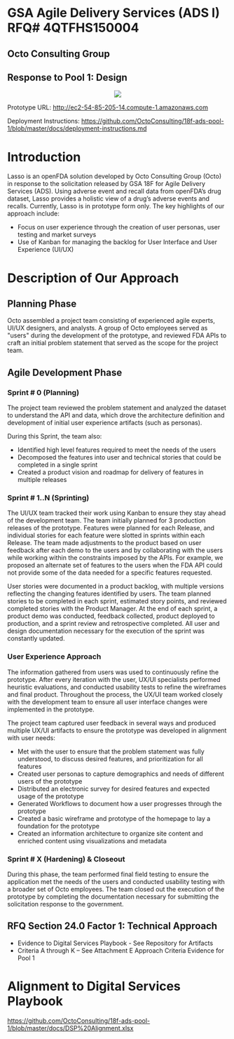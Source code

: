 # GSA Agile Delivery Services (ADS I) RFQ# 4QTFHS150004 #
## Octo Consulting Group ##
## Response to Pool 1: Design ##

<p align="center">
  <img src="https://github.com/OctoConsulting/18f-ads-pool-1/blob/master/assets/images/lasso_logo.png?raw=true">
</p>

Prototype URL:
<http://ec2-54-85-205-14.compute-1.amazonaws.com>

Deployment Instructions:
<https://github.com/OctoConsulting/18f-ads-pool-1/blob/master/docs/deployment-instructions.md>

# Introduction #
Lasso is an openFDA solution developed by Octo Consulting Group (Octo) in response to the solicitation released by GSA 18F for Agile Delivery Services (ADS). Using adverse event and recall data from openFDA’s drug dataset, Lasso provides a holistic view of a drug’s adverse events and recalls. Currently, Lasso is in prototype form only. The key highlights of our approach include:
*   Focus on user experience through the creation of user personas, user testing and market surveys
*   Use of Kanban for managing the backlog for User Interface and User Experience (UI/UX)

# Description of Our Approach #
## Planning Phase ##
Octo assembled a project team consisting of experienced agile experts, UI/UX designers, and analysts. A group of Octo employees served as "users" during the development of the prototype, and reviewed FDA APIs to craft an initial problem statement that served as the scope for the project team.

## Agile Development Phase ##
### Sprint # 0 (Planning) ###
The project team reviewed the problem statement and analyzed the dataset to understand the API and data, which drove the architecture definition and development of initial user experience artifacts (such as personas).

During this Sprint, the team also:
*   Identified high level features required to meet the needs of the users
*   Decomposed the features into user and technical stories that could be completed in a single sprint
*   Created a product vision and roadmap for delivery of features in multiple releases

### Sprint # 1..N (Sprinting) ###
The UI/UX team tracked their work using Kanban to ensure they stay ahead of the development team. The team initially planned for 3 production releases of the prototype. Features were planned for each Release, and individual stories for each feature were slotted in sprints within each Release. The team made adjustments to the product based on user feedback after each demo to the users and by collaborating with the users while working within the constraints imposed by the APIs. For example, we proposed an alternate set of features to the users when the FDA API could not provide some of the data needed for a specific features requested.

User stories were documented in a product backlog, with multiple versions reflecting the changing features identified by users. The team planned stories to be completed in each sprint, estimated story points, and reviewed completed stories with the Product Manager.  At the end of each sprint, a product demo was conducted, feedback collected, product deployed to production, and a sprint review and retrospective completed.  All user and design documentation necessary for the execution of the sprint was constantly updated.

### User Experience Approach ###

The information gathered from users was used to continuously refine the prototype.  After every iteration with the user, UX/UI specialists performed heuristic evaluations, and conducted usability tests to refine the wireframes and final product.  Throughout the process, the UX/UI team worked closely with the development team to ensure all user interface changes were implemented in the prototype.

The project team captured user feedback in several ways and produced multiple UX/UI artifacts to ensure the prototype was developed in alignment with user needs:
*   Met with the user to ensure that the problem statement was fully understood, to discuss desired features, and prioritization for all features
*   Created user personas to capture demographics and needs of different users of the prototype
*   Distributed an electronic survey for desired features and expected usage of the prototype
*   Generated Workflows to document how a user progresses through the prototype
*   Created a basic wireframe and prototype of the homepage to lay a foundation for the prototype
*   Created an information architecture to organize site content and enriched content using visualizations and metadata

### Sprint # X (Hardening) & Closeout ###

During this phase, the team performed final field testing to ensure the application met the needs of the users and conducted usability testing with a broader set of Octo employees.  The team closed out the execution of the prototype by completing the documentation necessary for submitting the solicitation response to the government.

## RFQ Section 24.0 Factor 1: Technical Approach ##
*   Evidence to Digital Services Playbook - See Repository for Artifacts
*   Criteria A through K – See Attachment E Approach Criteria Evidence for Pool 1

# Alignment to Digital Services Playbook #

<https://github.com/OctoConsulting/18f-ads-pool-1/blob/master/docs/DSP%20Alignment.xlsx>
   
